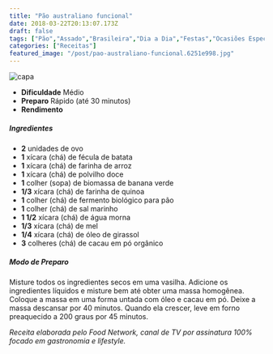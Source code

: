 ```yaml
---
title: "Pão australiano funcional"
date: 2018-03-22T20:13:07.173Z
draft: false
tags: ["Pão","Assado","Brasileira","Dia a Dia","Festas","Ocasiões Especiais","Alimentação saudável","receita","receita saudável"]
categories: ["Receitas"]
featured_image: "/post/pao-australiano-funcional.6251e998.jpg"
---
```


![capa](/post/pao-australiano-funcional.6251e998.jpg)

*   **Dificuldade** Médio
*   **Preparo** Rápido (até 30 minutos)
*   **Rendimento**

##### Ingredientes

*   **2** unidades de ovo
*   **1** xícara (chá) de fécula de batata
*   **1** xícara (chá) de farinha de arroz
*   **1** xícara (chá) de polvilho doce
*   **1** colher (sopa) de biomassa de banana verde
*   **1/3** xícara (chá) de farinha de quinoa
*   **1** colher (chá) de fermento biológico para pão
*   **1** colher (chá) de sal marinho
*   **1 1/2** xícara (chá) de água morna
*   **1/3** xícara (chá) de mel
*   **1/4** xícara (chá) de óleo de girassol
*   **3** colheres (chá) de cacau em pó orgânico

##### Modo de Preparo

Misture todos os ingredientes secos em uma vasilha. Adicione os ingredientes líquidos e misture bem até obter uma massa homogênea. Coloque a massa em uma forma untada com óleo e cacau em pó. Deixe a massa descansar por 40 minutos. Quando ela crescer, leve em forno preaquecido a 200 graus por 45 minutos.

_Receita elaborada pelo Food Network, canal de TV por assinatura 100% focado em gastronomia e lifestyle._
